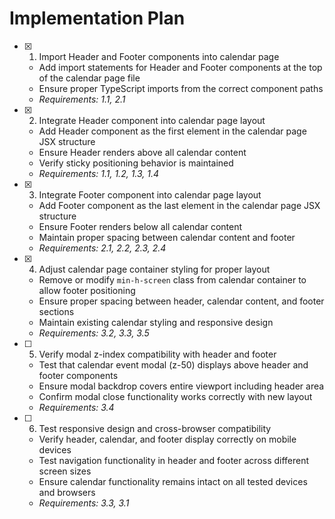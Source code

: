 # Implementation Plan

- [x] 1. Import Header and Footer components into calendar page
  - Add import statements for Header and Footer components at the top of the calendar page file
  - Ensure proper TypeScript imports from the correct component paths
  - _Requirements: 1.1, 2.1_

- [x] 2. Integrate Header component into calendar page layout
  - Add Header component as the first element in the calendar page JSX structure
  - Ensure Header renders above all calendar content
  - Verify sticky positioning behavior is maintained
  - _Requirements: 1.1, 1.2, 1.3, 1.4_

- [x] 3. Integrate Footer component into calendar page layout
  - Add Footer component as the last element in the calendar page JSX structure
  - Ensure Footer renders below all calendar content
  - Maintain proper spacing between calendar content and footer
  - _Requirements: 2.1, 2.2, 2.3, 2.4_

- [x] 4. Adjust calendar page container styling for proper layout
  - Remove or modify `min-h-screen` class from calendar container to allow footer positioning
  - Ensure proper spacing between header, calendar content, and footer sections
  - Maintain existing calendar styling and responsive design
  - _Requirements: 3.2, 3.3, 3.5_

- [ ] 5. Verify modal z-index compatibility with header and footer
  - Test that calendar event modal (z-50) displays above header and footer components
  - Ensure modal backdrop covers entire viewport including header area
  - Confirm modal close functionality works correctly with new layout
  - _Requirements: 3.4_

- [ ] 6. Test responsive design and cross-browser compatibility
  - Verify header, calendar, and footer display correctly on mobile devices
  - Test navigation functionality in header and footer across different screen sizes
  - Ensure calendar functionality remains intact on all tested devices and browsers
  - _Requirements: 3.3, 3.1_